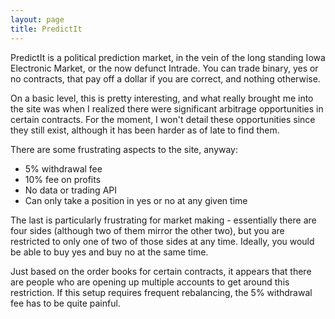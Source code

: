 ```yaml
---
layout: page
title: PredictIt
---
```


PredictIt is a political prediction market, in the vein of the long standing Iowa Electronic Market, or the now defunct Intrade. You can trade binary, yes or no contracts, that pay off a dollar if you are correct, and nothing otherwise.

On a basic level, this is pretty interesting, and what really brought me into the site was when I realized there were significant arbitrage opportunities in certain contracts. For the moment, I won't detail these opportunities since they still exist, although it has been harder as of late to find them.

There are some frustrating aspects to the site, anyway:

* 5% withdrawal fee
* 10% fee on profits
* No data or trading API
* Can only take a position in yes or no at any given time

The last is particularly frustrating for market making - essentially there are four sides (although two of them mirror the other two), but you are restricted to only one of two of those sides at any time. Ideally, you would be able to buy yes and buy no at the same time.

Just based on the order books for certain contracts, it appears that there are people who are opening up multiple accounts to get around this restriction. If this setup requires frequent rebalancing, the 5% withdrawal fee has to be quite painful.
